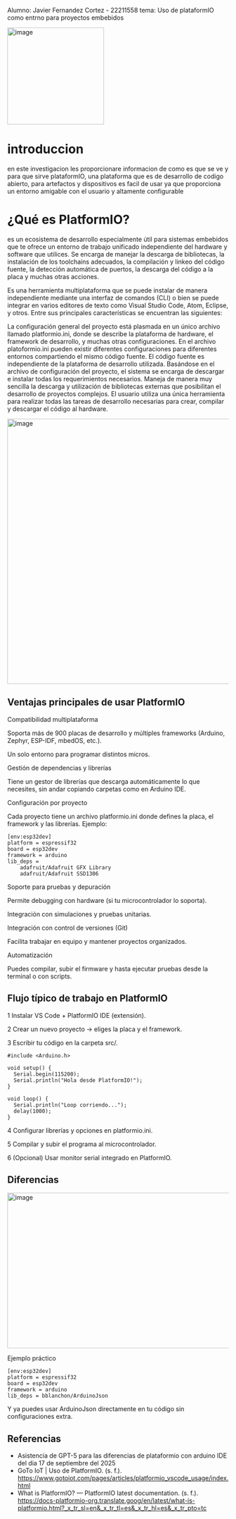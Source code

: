 Alumno: Javier Fernandez Cortez - 22211558
tema: Uso de plataformIO como entrno para proyectos embebidos

<img width="220" height="220" alt="image" src="https://github.com/user-attachments/assets/5d8295b1-daaa-47ad-913b-da1bc1e8da05" />

# introduccion 
en este investigacion les proporcionare informacion de como es que se ve y para que sirve plataformIO, una plataforma que es de desarrollo de codigo abierto, para artefactos y dispositivos
es facil de usar ya que proporciona un entorno amigable con el usuario y altamente configurable

# ¿Qué es PlatformIO?

es un ecosistema de desarrollo especialmente útil para sistemas embebidos que te ofrece un entorno de trabajo unificado independiente del hardware y software que utilices. Se encarga de manejar la descarga de bibliotecas, la instalación de los toolchains adecuados, la compilación y linkeo del código fuente, la detección automática de puertos, la descarga del código a la placa y muchas otras acciones.

Es una herramienta multiplataforma que se puede instalar de manera independiente mediante una interfaz de comandos (CLI) o bien se puede integrar en varios editores de texto como Visual Studio Code, Atom, Eclipse, y otros.  Entre sus principales características se encuentran las siguientes:

La configuración general del proyecto está plasmada en un único archivo llamado platformio.ini, donde se describe la plataforma de hardware, el framework de desarrollo, y muchas otras configuraciones.
En el archivo platoformio.ini pueden existir diferentes configuraciones para diferentes entornos compartiendo el mismo código fuente.
El código fuente es independiente de la plataforma de desarrollo utilizada.
Basándose en el archivo de configuración del proyecto, el sistema se encarga de descargar e instalar todas los requerimientos necesarios.
Maneja de manera muy sencilla la descarga y utilización de bibliotecas externas que posibilitan el desarrollo de proyectos complejos.
El usuario utiliza una única herramienta para realizar todas las tareas de desarrollo necesarias para crear, compilar y descargar el código al hardware.

<img width="940" height="602" alt="image" src="https://github.com/user-attachments/assets/6dcb7dcc-8684-46a0-bb6b-ea31302b61f5" />

## Ventajas principales de usar PlatformIO

Compatibilidad multiplataforma

Soporta más de 900 placas de desarrollo y múltiples frameworks (Arduino, Zephyr, ESP-IDF, mbedOS, etc.).

Un solo entorno para programar distintos micros.

Gestión de dependencias y librerías

Tiene un gestor de librerías que descarga automáticamente lo que necesites, sin andar copiando carpetas como en Arduino IDE.

Configuración por proyecto

Cada proyecto tiene un archivo platformio.ini donde defines la placa, el framework y las librerías.
Ejemplo:

```text
[env:esp32dev]
platform = espressif32
board = esp32dev
framework = arduino
lib_deps = 
    adafruit/Adafruit GFX Library
    adafruit/Adafruit SSD1306
```


Soporte para pruebas y depuración

Permite debugging con hardware (si tu microcontrolador lo soporta).

Integración con simulaciones y pruebas unitarias.

Integración con control de versiones (Git)

Facilita trabajar en equipo y mantener proyectos organizados.

Automatización

Puedes compilar, subir el firmware y hasta ejecutar pruebas desde la terminal o con scripts.

## Flujo típico de trabajo en PlatformIO

1 Instalar VS Code + PlatformIO IDE (extensión).

2 Crear un nuevo proyecto → eliges la placa y el framework.

3 Escribir tu código en la carpeta src/.

```text
#include <Arduino.h>

void setup() {
  Serial.begin(115200);
  Serial.println("Hola desde PlatformIO!");
}

void loop() {
  Serial.println("Loop corriendo...");
  delay(1000);
}
```

4 Configurar librerías y opciones en platformio.ini.

5 Compilar y subir el programa al microcontrolador.

6 (Opcional) Usar monitor serial integrado en PlatformIO.

## Diferencias 
<img width="1022" height="353" alt="image" src="https://github.com/user-attachments/assets/ba98ed92-1639-4d82-b150-0ad5505f952a" />


Ejemplo práctico

```text
[env:esp32dev]
platform = espressif32
board = esp32dev
framework = arduino
lib_deps = bblanchon/ArduinoJson
```

Y ya puedes usar ArduinoJson directamente en tu código sin configuraciones extra.

## Referencias
* Asistencia de GPT-5 para las diferencias de plataformio con arduino IDE del dia 17 de septiembre del 2025
* GoTo IoT | Uso de PlatformIO. (s. f.). https://www.gotoiot.com/pages/articles/platformio_vscode_usage/index.html
* What is PlatformIO? — PlatformIO latest documentation. (s. f.). https://docs-platformio-org.translate.goog/en/latest/what-is-platformio.html?_x_tr_sl=en&_x_tr_tl=es&_x_tr_hl=es&_x_tr_pto=tc
